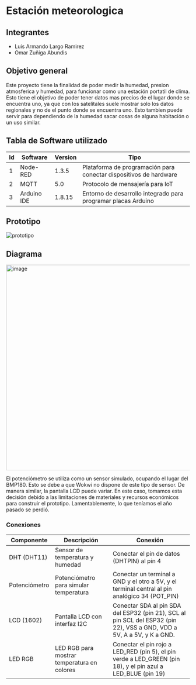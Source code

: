# Estación meteorologica
## Integrantes

- Luis Armando Largo Ramirez
- Omar Zuñiga Abundis

## Objetivo general
Este proyecto tiene la finalidad de poder medir la humedad, presion atmosferica y humedad, para funcionar como una estación portatil
de clima. Esto tiene el objetivo de poder tener datos mas precios de el lugar donde se encuentra uno, ya que con los satelitales suele mostrar solo los datos regionales y no de el punto donde se encuentra uno. Esto tambien puede servir para dependiendo de la humedad sacar cosas de alguna habitación o un uso similar. 

## Tabla de Software utilizado
|Id|Software|Version|Tipo|
|---|---|---|---|
|1|Node-RED|1.3.5|Plataforma de programación para conectar dispositivos de hardware|
|2|MQTT|5.0|Protocolo de mensajería para IoT|
|3|Arduino IDE|1.8.15|Entorno de desarrollo integrado para programar placas Arduino|


## Prototipo
![prototipo](https://github.com/luislr220/ProjectsPIot2024/assets/114530204/dc14c2c9-b9d9-4322-8250-cf4a5bd9b6dc)

## Diagrama
<img width="562" alt="image" src="https://github.com/luislr220/ProjectsPIot2024/assets/114530204/61fbea87-7180-4a7c-a211-3a05f75c383b">
<br>

El potenciómetro se utiliza como un sensor simulado, ocupando el lugar del BMP180. Esto se debe a que Wokwi no dispone de este tipo de sensor. De manera similar, la pantalla LCD puede variar. En este caso, tomamos esta decisión debido a las limitaciones de materiales y recursos económicos para construir el prototipo. Lamentablemente, lo que teníamos el año pasado se perdió.

### Conexiones
| Componente    | Descripción                                     | Conexión                                           |
|---------------|-------------------------------------------------|----------------------------------------------------|
| DHT (DHT11)   | Sensor de temperatura y humedad                 | Conectar el pin de datos (DHTPIN) al pin 4        |
| Potenciómetro | Potenciómetro para simular temperatura         | Conectar un terminal a GND y el otro a 5V, y el terminal central al pin analógico 34 (POT_PIN) |
| LCD (1602)    | Pantalla LCD con interfaz I2C                   | Conectar SDA al pin SDA del ESP32 (pin 21), SCL al pin SCL del ESP32 (pin 22), VSS a GND, VDD a 5V, A a 5V, y K a GND. |
| LED RGB       | LED RGB para mostrar temperatura en colores    | Conectar el pin rojo a LED_RED (pin 5), el pin verde a LED_GREEN (pin 18), y el pin azul a LED_BLUE (pin 19) |



